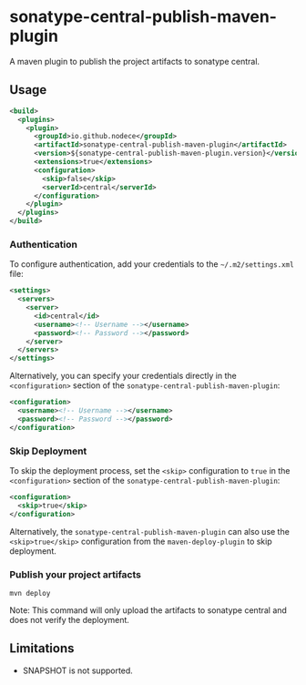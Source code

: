 # sonatype-central-publish-maven-plugin

A maven plugin to publish the project artifacts to sonatype central.

## Usage

```xml
<build>
  <plugins>
    <plugin>
      <groupId>io.github.nodece</groupId>
      <artifactId>sonatype-central-publish-maven-plugin</artifactId>
      <version>${sonatype-central-publish-maven-plugin.version}</version>
      <extensions>true</extensions>
      <configuration>
        <skip>false</skip>
        <serverId>central</serverId>
      </configuration>
    </plugin>
  </plugins>
</build>
```

### Authentication

To configure authentication, add your credentials to the `~/.m2/settings.xml` file:

```xml
<settings>
  <servers>
    <server>
      <id>central</id>
      <username><!-- Username --></username>
      <password><!-- Password --></password>
    </server>
  </servers>
</settings>
```

Alternatively, you can specify your credentials directly in the `<configuration>` section of the `sonatype-central-publish-maven-plugin`:

```xml
<configuration>
  <username><!-- Username --></username>
  <password><!-- Password --></password>
</configuration>
```

### Skip Deployment

To skip the deployment process, set the `<skip>` configuration to `true` in the `<configuration>` section of the `sonatype-central-publish-maven-plugin`:

```xml
<configuration>
  <skip>true</skip>
</configuration>
```

Alternatively, the `sonatype-central-publish-maven-plugin` can also use the `<skip>true</skip>` configuration from the `maven-deploy-plugin` to skip deployment.

### Publish your project artifacts

```shell
mvn deploy
```

Note: This command will only upload the artifacts to sonatype central and does not verify the deployment.

## Limitations

- SNAPSHOT is not supported.
